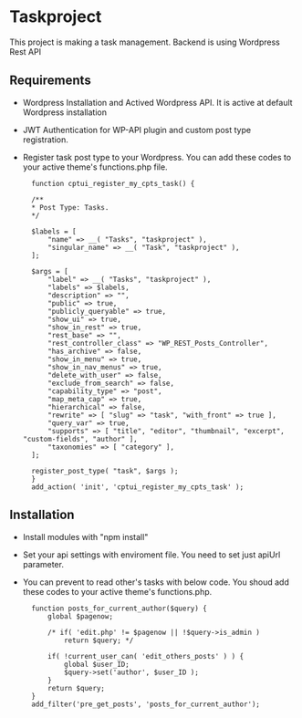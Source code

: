 # Taskproject
This project is making a task management. Backend is using Wordpress Rest API

## Requirements
- Wordpress Installation and Actived Wordpress API. It is active at default Wordpress installation

- JWT Authentication for WP-API plugin and custom post type registration.

- Register task post type to your Wordpress. You can add these codes to your active theme's functions.php file.

        function cptui_register_my_cpts_task() {

        /**
        * Post Type: Tasks.
        */

        $labels = [
            "name" => __( "Tasks", "taskproject" ),
            "singular_name" => __( "Task", "taskproject" ),
        ];

        $args = [
            "label" => __( "Tasks", "taskproject" ),
            "labels" => $labels,
            "description" => "",
            "public" => true,
            "publicly_queryable" => true,
            "show_ui" => true,
            "show_in_rest" => true,
            "rest_base" => "",
            "rest_controller_class" => "WP_REST_Posts_Controller",
            "has_archive" => false,
            "show_in_menu" => true,
            "show_in_nav_menus" => true,
            "delete_with_user" => false,
            "exclude_from_search" => false,
            "capability_type" => "post",
            "map_meta_cap" => true,
            "hierarchical" => false,
            "rewrite" => [ "slug" => "task", "with_front" => true ],
            "query_var" => true,
            "supports" => [ "title", "editor", "thumbnail", "excerpt", "custom-fields", "author" ],
            "taxonomies" => [ "category" ],
        ];

        register_post_type( "task", $args );
        }
        add_action( 'init', 'cptui_register_my_cpts_task' );

## Installation

- Install modules with "npm install"
- Set your api settings with enviroment file. You need to set just apiUrl parameter.
- You can prevent to read other's tasks with below code. You shoud add these codes to your active theme's functions.php.

        function posts_for_current_author($query) {
            global $pagenow;
        
            /* if( 'edit.php' != $pagenow || !$query->is_admin )
                return $query; */
        
            if( !current_user_can( 'edit_others_posts' ) ) {
                global $user_ID;
                $query->set('author', $user_ID );
            }
            return $query;
        }
        add_filter('pre_get_posts', 'posts_for_current_author');